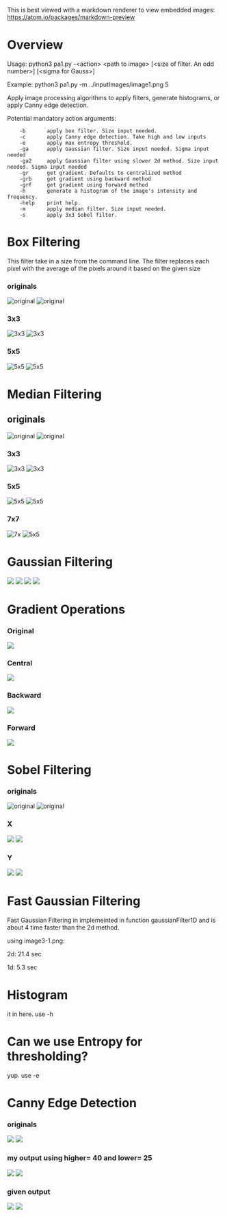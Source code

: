 This is best viewed with a markdown renderer to view embedded images: https://atom.io/packages/markdown-preview

# Overview
Usage: python3 pa1.py -\<action> \<path to image> \[\<size of filter. An odd number>] \[\<sigma for Gauss>]

Example: python3 pa1.py -m ../inputImages/image1.png  5

Apply image processing algorithms to apply filters, generate histograms, or apply Canny edge detection.

Potential mandatory action arguments:

        -b       apply box filter. Size input needed.
        -c       apply Canny edge detection. Take high and low inputs
        -e       apply max entropy threshold.
        -ga      apply Gaussian filter. Size input needed. Sigma input needed
        -ga2     apply Gaussian filter using slower 2d method. Size input needed. Sigma input needed
        -gr      get gradient. Defaults to centralized method
        -grb     get gradient using backward method
        -grf     get gradient using forward method 
        -h       generate a histogram of the image's intensity and frequency.
        -help    print help.
        -m       apply median filter. Size input needed.
        -s       apply 3x3 Sobel filter.

# Box Filtering

This filter take in a size from the command line. The filter replaces each pixel with the  average of the pixels around it 
based on the given size

### originals    
![original](./inputImages/image1.png) ![original](./inputImages/image2.png)
### 3x3
![3x3](./outputImages/boxFilter3image1.png) ![3x3](./outputImages/boxFilter3image2.png)
### 5x5
![5x5](./outputImages/boxFilter5image1.png) ![5x5](./outputImages/boxFilter5image2.png)

# Median Filtering
## originals    
![original](./inputImages/image1.png) ![original](./inputImages/image2.png)
 
### 3x3
![3x3](./outputImages/medianFilter3image1.png) ![3x3](./outputImages/medianFilter3image2.png)
### 5x5
![5x5](./outputImages/medianFilter5image1.png) ![5x5](./outputImages/medianFilter5image2.png)
### 7x7
![7x](./outputImages/medianFilter7image1.png) ![5x5](./outputImages/medianFilter7image2.png)

# Gaussian Filtering

![](./outputImages/gaussianFilter1-1.0image1.png)
![](./outputImages/gaussianFilter3-1.0image1.png)
![](./outputImages/gaussianFilter3-3.0image1.png)
![](./outputImages/gaussianFilter3-5.0image1.png)

# Gradient Operations
### Original
![](./inputImages/image3-1.png)
### Central
![](./outputImages/gradient-c-image3-1.png)
### Backward
![](./outputImages/gradient-b-image3-1.png)
### Forward
![](./outputImages/gradient-f-image3-1.png)

# Sobel Filtering
### originals    
![original](./inputImages/image1.png) ![original](./inputImages/image2.png)
### X
![](./outputImages/sobelFilter-x-image1.png)
![](./outputImages/sobelFilter-x-image2.png)
### Y
![](./outputImages/sobelFilter-y-image1.png)
![](./outputImages/sobelFilter-y-image2.png)

# Fast Gaussian Filtering
Fast Gaussian Filtering in implemeinted in function gaussianFilter1D and is about 4 time faster than the 2d method.

using image3-1.png:

2d: 21.4 sec

1d: 5.3 sec

# Histogram
it in here. use -h

# Can we use Entropy for thresholding?
yup. use -e

# Canny Edge Detection
### originals
![](./inputImages/canny1.jpg)
![](./inputImages/canny2.jpg)
### my output using higher= 40 and lower= 25
![](./outputImages/cannyEdgeDetection40-25-canny1.jpg)
![](./outputImages/cannyEdgeDetection40-25-canny2.jpg)

### given output
![](./outputImages/example_output_canny2.png)
![](./outputImages/example_output_canny1.png)